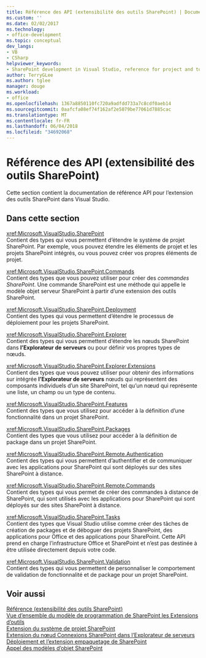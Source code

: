 ```yaml
---
title: Référence des API (extensibilité des outils SharePoint) | Documents Microsoft
ms.custom: ''
ms.date: 02/02/2017
ms.technology:
- office-development
ms.topic: conceptual
dev_langs:
- VB
- CSharp
helpviewer_keywords:
- SharePoint development in Visual Studio, reference for project and tools extensibility
author: TerryGLee
ms.author: tglee
manager: douge
ms.workload:
- office
ms.openlocfilehash: 1367a8850110fc720a9adfdd733a7c8cdf0aeb14
ms.sourcegitcommit: 0aafcfa08ef74f162af2e5079be77061d7885cac
ms.translationtype: MT
ms.contentlocale: fr-FR
ms.lasthandoff: 06/04/2018
ms.locfileid: "34692068"
---
```

# <a name="api-reference-sharepoint-tools-extensibility"></a>Référence des API (extensibilité des outils SharePoint)
  Cette section contient la documentation de référence API pour l’extension des outils SharePoint dans Visual Studio.  
  
## <a name="in-this-section"></a>Dans cette section
 <xref:Microsoft.VisualStudio.SharePoint>  
 Contient des types qui vous permettent d’étendre le système de projet SharePoint. Par exemple, vous pouvez étendre les éléments de projet et les projets SharePoint intégrés, ou vous pouvez créer vos propres éléments de projet.  
  
 <xref:Microsoft.VisualStudio.SharePoint.Commands>  
 Contient des types que vous pouvez utiliser pour créer des *commandes SharePoint*. Une commande SharePoint est une méthode qui appelle le modèle objet serveur SharePoint à partir d’une extension des outils SharePoint.  
  
 <xref:Microsoft.VisualStudio.SharePoint.Deployment>  
 Contient des types qui vous permettent d’étendre le processus de déploiement pour les projets SharePoint.  
  
 <xref:Microsoft.VisualStudio.SharePoint.Explorer>  
 Contient des types qui vous permettent d’étendre les nœuds SharePoint dans **l’Explorateur de serveurs** ou pour définir vos propres types de nœuds.  
  
 <xref:Microsoft.VisualStudio.SharePoint.Explorer.Extensions>  
 Contient des types que vous pouvez utiliser pour obtenir des informations sur intégrée **l’Explorateur de serveurs** nœuds qui représentent des composants individuels d’un site SharePoint, tel qu’un nœud qui représente une liste, un champ ou un type de contenu.  
  
 <xref:Microsoft.VisualStudio.SharePoint.Features>  
 Contient des types que vous utilisez pour accéder à la définition d’une fonctionnalité dans un projet SharePoint.  
  
 <xref:Microsoft.VisualStudio.SharePoint.Packages>  
 Contient des types que vous utilisez pour accéder à la définition de package dans un projet SharePoint.  
  
 <xref:Microsoft.VisualStudio.SharePoint.Remote.Authentication>  
 Contient des types qui vous permettent d’authentifier et de communiquer avec les applications pour SharePoint qui sont déployés sur des sites SharePoint à distance.  
  
 <xref:Microsoft.VisualStudio.SharePoint.Remote.Commands>  
 Contient des types qui vous permet de créer des commandes à distance de SharePoint, qui sont utilisés avec les applications pour SharePoint qui sont déployés sur des sites SharePoint à distance.  
  
 <xref:Microsoft.VisualStudio.SharePoint.Tasks>  
 Contient des types que Visual Studio utilise comme créer des tâches de création de packages et de déboguer des projets SharePoint, des applications pour Office et des applications pour SharePoint. Cette API prend en charge l’infrastructure Office et SharePoint et n’est pas destinée à être utilisée directement depuis votre code.  
  
 <xref:Microsoft.VisualStudio.SharePoint.Validation>  
 Contient des types qui vous permettent de personnaliser le comportement de validation de fonctionnalité et de package pour un projet SharePoint.  
  
## <a name="see-also"></a>Voir aussi
 [Référence &#40;extensibilité des outils SharePoint&#41;](../sharepoint/reference-sharepoint-tools-extensibility.md)   
 [Vue d’ensemble du modèle de programmation de SharePoint les Extensions d’outils](../sharepoint/overview-of-the-programming-model-of-sharepoint-tools-extensions.md)   
 [Extension du système de projet SharePoint](../sharepoint/extending-the-sharepoint-project-system.md)   
 [Extension du nœud Connexions SharePoint dans l’Explorateur de serveurs](../sharepoint/extending-the-sharepoint-connections-node-in-server-explorer.md)   
 [Déploiement et l’extension empaquetage de SharePoint](../sharepoint/extending-sharepoint-packaging-and-deployment.md)   
 [Appel des modèles d’objet SharePoint](../sharepoint/calling-into-the-sharepoint-object-models.md)  
  
